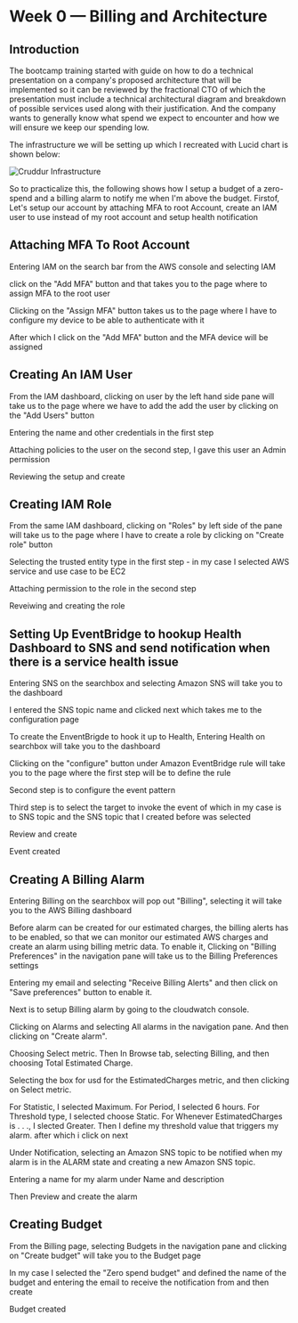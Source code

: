 # Week 0 — Billing and Architecture

## Introduction

The bootcamp training started with guide on how to do a technical presentation on a company's proposed architecture that will be implemented so it can be reviewed by the fractional CTO of which the presentation must include a technical architectural diagram and breakdown of possible services used along with their justification. And the company wants to generally know what spend we expect to encounter and how we will ensure we keep our spending low.

The infrastructure we will be setting up which I recreated with Lucid chart is shown below:

![Cruddur Infrastructure](https://lucid.app/lucidchart/3d13a83b-ea51-42d1-8676-61031edf8512/edit?viewport_loc=-187%2C341%2C1700%2C722%2C0_0&invitationId=inv_72f4ff8a-98c8-4708-8111-3db005dbab53)

So to practicalize this, the following shows how I setup a budget of a zero-spend and a billing alarm to notify me when I'm above the budget.
Firstof, Let's setup our account by attaching MFA to root Account, create an IAM user to use instead of my root account and setup health notification

## Attaching MFA To Root Account
Entering IAM on the search bar from the AWS console and selecting IAM

click on the "Add MFA" button and that takes you to the page where to assign MFA to the root user

Clicking on the "Assign MFA" button takes us to the page where I have to configure my device to be able to authenticate with it

After which I click on the "Add MFA" button and the MFA device will be assigned

## Creating An IAM User
From the IAM dashboard, clicking on user by the left hand side pane will take us to the page where we have to add the add the user by clicking on the "Add Users" button

Entering the name and other credentials in the first step

Attaching policies to the user on the second step, I gave this user an Admin permission

Reviewing the setup and create

## Creating IAM Role
From the same IAM dashboard, clicking on "Roles" by left side of the pane will take us to the page where I have to create a role by clicking on "Create role" button

Selecting the trusted entity type in the first step - in my case I selected AWS service and use case to be EC2

Attaching permission to the role in the second step

Reveiwing and creating the role

## Setting Up EventBridge to hookup Health Dashboard to SNS and send notification when there is a service health issue

Entering SNS on the searchbox and selecting Amazon SNS will take you to the dashboard

I entered the SNS topic name and clicked next which takes me to the configuration page

To create the EnventBrigde to hook it up to Health, Entering Health on searchbox will take you to the dashboard

Clicking on the "configure" button under Amazon EventBridge rule will take you to the page where the first step will be to define the rule

Second step is to configure the event pattern

Third step is to select the target to invoke the event of which in my case is to SNS topic and the SNS topic that I created before was selected

Review and create 

Event created

## Creating A Billing Alarm

Entering Billing on the searchbox will pop out "Billing", selecting it will take you to the AWS Billing dashboard

Before alarm can be created for our estimated charges, the billing alerts has to be enabled, so that we can monitor our estimated AWS charges and create an alarm using billing metric data.
To enable it, Clicking on "Billing Preferences" in the navigation pane will take us to the Billing Preferences settings

Entering my email and selecting "Receive Billing Alerts" and then click on "Save preferences" button to enable it.

Next is to setup Billing alarm by going to the cloudwatch console.

Clicking on Alarms and selecting All alarms in the navigation pane. And then clicking on "Create alarm".

Choosing Select metric. Then In Browse tab, selecting Billing, and then choosing Total Estimated Charge.

Selecting the box for usd for the EstimatedCharges metric, and then clicking on Select metric.

For Statistic, I selected Maximum. For Period, I selected 6 hours. For Threshold type, I selected choose Static. For Whenever EstimatedCharges is . . ., I slected Greater. Then I define my threshold value that triggers my alarm. after which i click on next

Under Notification, selecting an Amazon SNS topic to be notified when my alarm is in the ALARM state and creating a new Amazon SNS topic.

Entering a name for my alarm under Name and description

Then Preview and create the alarm

## Creating Budget

From the Billing page, selecting Budgets in the navigation pane and clicking on "Create budget" will take you to the Budget page

In my case I selected the "Zero spend budget" and defined the name of the budget and entering the email to receive the notification from and then create

Budget created

